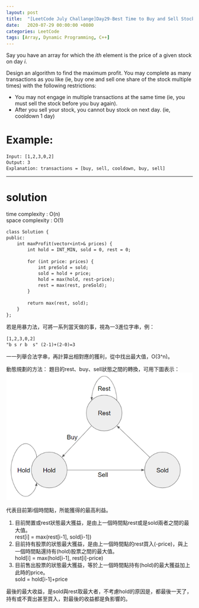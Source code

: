 ```yaml
---
layout: post
title:  "[LeetCode July Challange]Day29-Best Time to Buy and Sell Stock with Cooldown"
date:   2020-07-29 00:00:00 +0800
categories: LeetCode
tags: [Array, Dynamic Programming, C++]
---
```

Say you have an array for which the *ith* element is the price of a given stock on day *i*.

Design an algorithm to find the maximum profit. You may complete as many transactions as you like (ie, buy one and sell one share of the stock multiple times) with the following restrictions:

- You may not engage in multiple transactions at the same time (ie, you must sell the stock before you buy again).
- After you sell your stock, you cannot buy stock on next day. (ie, cooldown 1 day)

# Example:  

	Input: [1,2,3,0,2]
	Output: 3 
	Explanation: transactions = [buy, sell, cooldown, buy, sell]

______________________  

# solution
time complexity : O(n)  
space complexity : O(1)

	class Solution {
	public:
	    int maxProfit(vector<int>& prices) {
	        int hold = INT_MIN, sold = 0, rest = 0;
	        
	        for (int price: prices) {
	            int preSold = sold;
	            sold = hold + price;
	            hold = max(hold, rest-price);
	            rest = max(rest, preSold);
	        }
	        
	        return max(rest, sold);
	    }
	};

若是用暴力法，可將一系列當天做的事，視為一3進位字串，例：  

	[1,2,3,0,2]
	"b s r b  s" (2-1)+(2-0)=3

一一列舉合法字串，再計算出相對應的獲利，從中找出最大值，O(3^n)。


動態規劃的方法：
題目的rest、buy、sell狀態之間的轉換，可用下圖表示：  
![](https://github.com/nshawn4675/nshawn4675.github.io/blob/master/_pic/RestBuySellStates.png?raw=true)

代表目前第i個時間點，所能獲得的最高利益。  
1. 目前閒置或rest狀態最大獲益，是由上一個時間點rest或是sold兩者之間的最大值。  
rest[i] = max(rest[i-1], sold[i-1])  
2. 目前持有股票的狀態最大獲益，是由上一個時間點的rest買入(-price)，與上一個時間點還持有(hold)股票之間的最大值。  
hold[i] = max(hold[i-1], rest[i]-price)    
3. 目前售出股票的狀態最大獲益，等於上一個時間點持有(hold)的最大獲益加上此時的price。  
sold = hold[i-1]+price  

最後的最大收益，是sold與rest取最大者，不考慮hold的原因是，都最後一天了，持有或不賣出甚至買入，對最後的收益都是負影響的。